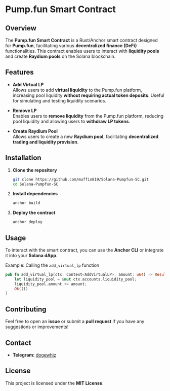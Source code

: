 # Pump.fun Smart Contract

## Overview
The **Pump.fun Smart Contract** is a Rust/Anchor smart contract designed for **Pump.fun**, facilitating various **decentralized finance (DeFi)** functionalities. This contract enables users to interact with **liquidity pools** and create **Raydium pools** on the Solana blockchain.

## Features
- **Add Virtual LP**  
  Allows users to add **virtual liquidity** to the Pump.fun platform, increasing pool liquidity **without requiring actual token deposits**. Useful for simulating and testing liquidity scenarios.
  
- **Remove LP**  
  Enables users to **remove liquidity** from the Pump.fun platform, reducing pool liquidity and allowing users to **withdraw LP tokens**.
  
- **Create Raydium Pool**  
  Allows users to create a new **Raydium pool**, facilitating **decentralized trading and liquidity provision**.

## Installation
1. **Clone the repository**
   ```sh
   git clone https://github.com/muffin819/Solana-Pumpfun-SC.git
   cd Solana-Pumpfun-SC
   ```
2. **Install dependencies**
   ```sh
   anchor build
   ```
3. **Deploy the contract**
   ```sh
   anchor deploy
   ```

## Usage
To interact with the smart contract, you can use the **Anchor CLI** or integrate it into your **Solana dApp**.

Example: Calling the `add_virtual_lp` function
```rust
pub fn add_virtual_lp(ctx: Context<AddVirtualLP>, amount: u64) -> Result<()> {
    let liquidity_pool = &mut ctx.accounts.liquidity_pool;
    liquidity_pool.amount += amount;
    Ok(())
}
```

## Contributing
Feel free to open an **issue** or submit a **pull request** if you have any suggestions or improvements!

## Contact
- **Telegram:** [dogewhiz](https://t.me/dogewhiz)

## License
This project is licensed under the **MIT License**.
